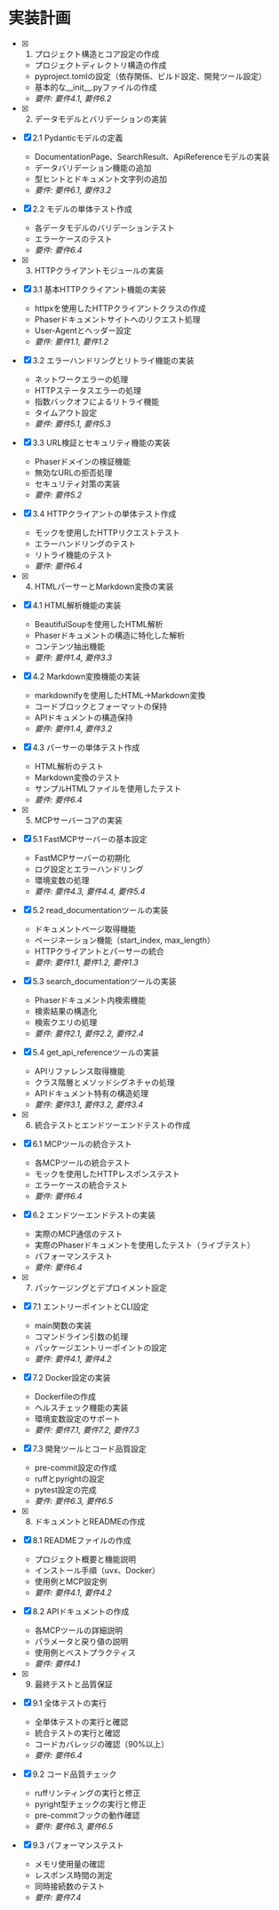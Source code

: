 # 実装計画

- [x] 1. プロジェクト構造とコア設定の作成
  - プロジェクトディレクトリ構造の作成
  - pyproject.tomlの設定（依存関係、ビルド設定、開発ツール設定）
  - 基本的な__init__.pyファイルの作成
  - _要件: 要件4.1, 要件6.2_

- [x] 2. データモデルとバリデーションの実装
- [x] 2.1 Pydanticモデルの定義
  - DocumentationPage、SearchResult、ApiReferenceモデルの実装
  - データバリデーション機能の追加
  - 型ヒントとドキュメント文字列の追加
  - _要件: 要件6.1, 要件3.2_

- [x] 2.2 モデルの単体テスト作成
  - 各データモデルのバリデーションテスト
  - エラーケースのテスト
  - _要件: 要件6.4_

- [x] 3. HTTPクライアントモジュールの実装
- [x] 3.1 基本HTTPクライアント機能の実装
  - httpxを使用したHTTPクライアントクラスの作成
  - Phaserドキュメントサイトへのリクエスト処理
  - User-Agentとヘッダー設定
  - _要件: 要件1.1, 要件1.2_

- [x] 3.2 エラーハンドリングとリトライ機能の実装
  - ネットワークエラーの処理
  - HTTPステータスエラーの処理
  - 指数バックオフによるリトライ機能
  - タイムアウト設定
  - _要件: 要件5.1, 要件5.3_

- [x] 3.3 URL検証とセキュリティ機能の実装
  - Phaserドメインの検証機能
  - 無効なURLの拒否処理
  - セキュリティ対策の実装
  - _要件: 要件5.2_

- [x] 3.4 HTTPクライアントの単体テスト作成
  - モックを使用したHTTPリクエストテスト
  - エラーハンドリングのテスト
  - リトライ機能のテスト
  - _要件: 要件6.4_

- [x] 4. HTMLパーサーとMarkdown変換の実装
- [x] 4.1 HTML解析機能の実装
  - BeautifulSoupを使用したHTML解析
  - Phaserドキュメントの構造に特化した解析
  - コンテンツ抽出機能
  - _要件: 要件1.4, 要件3.3_

- [x] 4.2 Markdown変換機能の実装
  - markdownifyを使用したHTML→Markdown変換
  - コードブロックとフォーマットの保持
  - APIドキュメントの構造保持
  - _要件: 要件1.4, 要件3.2_

- [x] 4.3 パーサーの単体テスト作成
  - HTML解析のテスト
  - Markdown変換のテスト
  - サンプルHTMLファイルを使用したテスト
  - _要件: 要件6.4_

- [x] 5. MCPサーバーコアの実装
- [x] 5.1 FastMCPサーバーの基本設定
  - FastMCPサーバーの初期化
  - ログ設定とエラーハンドリング
  - 環境変数の処理
  - _要件: 要件4.3, 要件4.4, 要件5.4_

- [x] 5.2 read_documentationツールの実装
  - ドキュメントページ取得機能
  - ページネーション機能（start_index, max_length）
  - HTTPクライアントとパーサーの統合
  - _要件: 要件1.1, 要件1.2, 要件1.3_

- [x] 5.3 search_documentationツールの実装
  - Phaserドキュメント内検索機能
  - 検索結果の構造化
  - 検索クエリの処理
  - _要件: 要件2.1, 要件2.2, 要件2.4_

- [x] 5.4 get_api_referenceツールの実装
  - APIリファレンス取得機能
  - クラス階層とメソッドシグネチャの処理
  - APIドキュメント特有の構造処理
  - _要件: 要件3.1, 要件3.2, 要件3.4_

- [x] 6. 統合テストとエンドツーエンドテストの作成
- [x] 6.1 MCPツールの統合テスト
  - 各MCPツールの統合テスト
  - モックを使用したHTTPレスポンステスト
  - エラーケースの統合テスト
  - _要件: 要件6.4_

- [x] 6.2 エンドツーエンドテストの実装
  - 実際のMCP通信のテスト
  - 実際のPhaserドキュメントを使用したテスト（ライブテスト）
  - パフォーマンステスト
  - _要件: 要件6.4_

- [x] 7. パッケージングとデプロイメント設定
- [x] 7.1 エントリーポイントとCLI設定
  - main関数の実装
  - コマンドライン引数の処理
  - パッケージエントリーポイントの設定
  - _要件: 要件4.1, 要件4.2_

- [x] 7.2 Docker設定の実装
  - Dockerfileの作成
  - ヘルスチェック機能の実装
  - 環境変数設定のサポート
  - _要件: 要件7.1, 要件7.2, 要件7.3_

- [x] 7.3 開発ツールとコード品質設定
  - pre-commit設定の作成
  - ruffとpyrightの設定
  - pytest設定の完成
  - _要件: 要件6.3, 要件6.5_

- [x] 8. ドキュメントとREADMEの作成
- [x] 8.1 READMEファイルの作成
  - プロジェクト概要と機能説明
  - インストール手順（uvx、Docker）
  - 使用例とMCP設定例
  - _要件: 要件4.1, 要件4.2_

- [x] 8.2 APIドキュメントの作成
  - 各MCPツールの詳細説明
  - パラメータと戻り値の説明
  - 使用例とベストプラクティス
  - _要件: 要件4.1_

- [x] 9. 最終テストと品質保証
- [x] 9.1 全体テストの実行
  - 全単体テストの実行と確認
  - 統合テストの実行と確認
  - コードカバレッジの確認（90%以上）
  - _要件: 要件6.4_

- [x] 9.2 コード品質チェック
  - ruffリンティングの実行と修正
  - pyright型チェックの実行と修正
  - pre-commitフックの動作確認
  - _要件: 要件6.3, 要件6.5_

- [x] 9.3 パフォーマンステスト
  - メモリ使用量の確認
  - レスポンス時間の測定
  - 同時接続数のテスト
  - _要件: 要件7.4_
